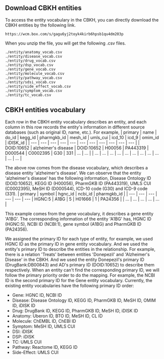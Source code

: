 ## Download CBKH entities
To access the entity vocabulary in the CBKH, you can directly download the CBKH entities by the following link.
```
https://wcm.box.com/s/gagu6yj2toyk4kirb6hpsb1qu4dm203p
```

When you unzip the file, you will get the following .csv files.
```
./entity/anatomy_vocab.csv
./entity/disease_vocab.csv
./entity/drug_vocab.csv
./entity/dsp_vocab.csv
./entity/gene_vocab.csv
./entity/molecule_vocab.csv
./entity/pathway_vocab.csv
./entity/sdsi_vocab.csv
./entity/side_effect_vocab.csv
./entity/symptom_vocab.csv
./entity/tc_vocab.csv
```

## CBKH entities vocabulary
Each row in the CBKH entity vocabulary describes an entity, and each column in this row records the entity's information in different source databases (such as original ID, name, etc.). For example,
| primary | name | do_id | kegg_id | pharmgkb_id | mesh_id | umls_cui | icd_10 |	icd_9 |	omim_id |	iDISK_id | 
| --- | --- | --- | --- | --- | --- | --- | --- | --- | --- | --- |
| DOID:10652 | alzheimer's disease | DOID:10652 |	H00056 | PA443319 | D000544 | C0002395 | G30 | 331 | ... | ... |
| ... | ... | ... | ... | ... | ... | ... | ... | ... | ... | ... |

The above row comes from the disease vocabulary, which describes a disease entity 'alzheimer's disease'. We can observe that the entity 'alzheimer's disease' has the following information, Disease Ontology ID (DOID:10652), KEGG ID (H00056), PharmGKB ID (PA443319), UMLS CUI (C0002395), MeSH ID (D000544), ICD-10 code (G30) and ICD-9 code (331).
| primary | symbol | hgnc_id | ncbi_id | pharmgkb_id | 
| --- | --- | --- | --- | --- | --- 
| HGNC:5 | A1BG | 5 | H01666 | 1 | PA24356 |
| ... | ... | ... | ... | ... | 

This example comes from the gene vocabulary, it describes a gene entity 'A1BG'. The corresponding information of the entity 'A1BG' has, HGNC ID (HGNC:5), NCBI ID (NCBI:1), gene symbol (A1BG) and PharmGKB ID (PA24356).

We assigned the primary ID for each type of entity, for example, we used HGNC ID as the primary ID in gene entity vocabulary. And we used the entity's primary ID to describe the entities in the relationship. For example, there is a relation 'Treats' between entities 'Donepezil' and 'Alzheimer's Disease' in the CBKH. And we used the entity Donepezil's primary ID (DrugBank:DB00843) and AD's primary ID (DOID:10652) to describe them respectively. When an entity can't find the corresponding primary ID, we will follow the primary priority order to do the mapping. For example, the NCBI ID is the second primary ID for the Gene entity vocabulary. Currently, the existing entity vocabularies have the following primary ID order:
* Gene: HGNC ID, NCBI ID
* Disease: Disease Ontology ID, KEGG ID, PharmGKB ID, MeSH ID, OMIM ID, iDISK ID
* Drug: DrugBank ID, KEGG ID, PharmGKB ID, MeSH ID, iDISK ID
* Anatomy: Uberon ID, BTO ID, MeSH ID, CL ID
* Molecule: ChEMBL ID, ChEBI ID
* Symptom: MeSH ID, UMLS CUI
* DSI: iDISK
* DSP: iDISK
* TC: UMLS CUI
* Pathway: Reactome ID, KEGG ID
* Side-Effect: UMLS CUI
